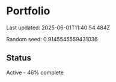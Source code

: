 # Portfolio

Last updated: 2025-06-01T11:40:54.484Z

Random seed: 0.9145545559431036

## Status

Active - 46% complete
